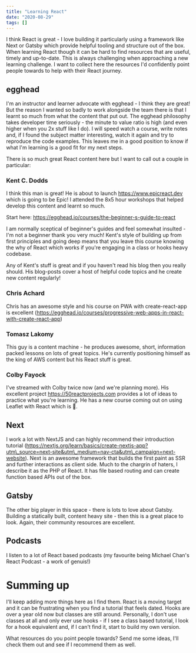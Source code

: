 ```yaml
---
title: "Learning React"
date: "2020-08-29"
tags: []
---
```


I think React is great - I love building it particularly using a framework like Next or Gatsby which provide helpful tooling and structure out of the box. When learning React though it can be hard to find resources that are useful, timely and up-to-date. This is always challenging when approaching a new learning challenge. I want to collect here the resources I'd confidently point people towards to help with their React journey.

## egghead

I'm an instructor and learner advocate with egghead - I think they are great! But the reason I wanted so badly to work alongside the team there is that I learnt so much from what the content that put out. The egghead philosophy takes developer time seriously - the minute to value ratio is high (and even higher when you 2x stuff like I do). I will speed watch a course, write notes and, if I found the subject matter interesting, watch it again and try to reproduce the code examples. This leaves me in a good position to know if what I'm learning is a good fit for my next steps.

There is so much great React content here but I want to call out a couple in particular:

### Kent C. Dodds

I think this man is great! He is about to launch https://www.epicreact.dev which is going to be Epic! I attended the 8x5 hour workshops that helped develop this content and learnt so much.

Start here: https://egghead.io/courses/the-beginner-s-guide-to-react

I am normally sceptical of beginner's guides and feel somewhat insulted - I'm not a beginner thank you very much! Kent's style of building up from first principles and going deep means that you leave this course knowing the why of React which works if you're engaging in a class or hooks heavy codebase.

Any of Kent's stuff is great and if you haven't read his blog then you really should. His blog-posts cover a host of helpful code topics and he create new content regularly!

### Chris Achard

Chris has an awesome style and his course on PWA with create-react-app is excellent (https://egghead.io/courses/progressive-web-apps-in-react-with-create-react-app)

### Tomasz Lakomy

This guy is a content machine - he produces awesome, short, information packed lessons on lots of great topics. He's currently positioning himself as the king of AWS content but his React stuff is great.

### Colby Fayock

I've streamed with Colby twice now (and we're planning more). His excellent project https://50reactprojects.com provides a lot of ideas to practice what you're learning. He has a new course coming out on using Leaflet with React which is 🚀.

## Next

I work a lot with NextJS and can highly recommend their introduction tutorial (https://nextjs.org/learn/basics/create-nextjs-app?utm\_source=next-site&utm\_medium=nav-cta&utm\_campaign=next-website). Next is an awesome framework that builds the first paint as SSR and further interactions as client side. Much to the chargrin of haters, I describe it as the PHP of React. It has file based routing and can create function based APIs out of the box.

## Gatsby

The other big player in this space - there is lots to love about Gatsby. Building a statically built, content heavy site - then this is a great place to look. Again, their community resources are excellent.

## Podcasts

I listen to a lot of React based podcasts (my favourite being Michael Chan's React Podcast - a work of genuis!)

# Summing up

I'll keep adding more things here as I find them. React is a moving target and it can be frustrating when you find a tutorial that feels dated. Hooks are over a year old now but classes are still around. Personally, I don't use classes at all and only ever use hooks - if I see a class based tutorial, I look for a hook equivalent and, if I can't find it, start to build my own version.

What resources do you point people towards? Send me some ideas, I'll check them out and see if I recommend them as well.
